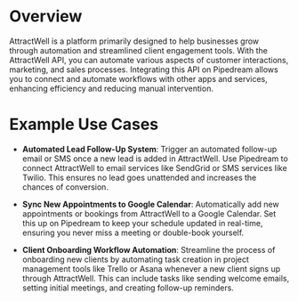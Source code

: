 # Overview

AttractWell is a platform primarily designed to help businesses grow through automation and streamlined client engagement tools. With the AttractWell API, you can automate various aspects of customer interactions, marketing, and sales processes. Integrating this API on Pipedream allows you to connect and automate workflows with other apps and services, enhancing efficiency and reducing manual intervention.

# Example Use Cases

- **Automated Lead Follow-Up System**: Trigger an automated follow-up email or SMS once a new lead is added in AttractWell. Use Pipedream to connect AttractWell to email services like SendGrid or SMS services like Twilio. This ensures no lead goes unattended and increases the chances of conversion.

- **Sync New Appointments to Google Calendar**: Automatically add new appointments or bookings from AttractWell to a Google Calendar. Set this up on Pipedream to keep your schedule updated in real-time, ensuring you never miss a meeting or double-book yourself.

- **Client Onboarding Workflow Automation**: Streamline the process of onboarding new clients by automating task creation in project management tools like Trello or Asana whenever a new client signs up through AttractWell. This can include tasks like sending welcome emails, setting initial meetings, and creating follow-up reminders.
